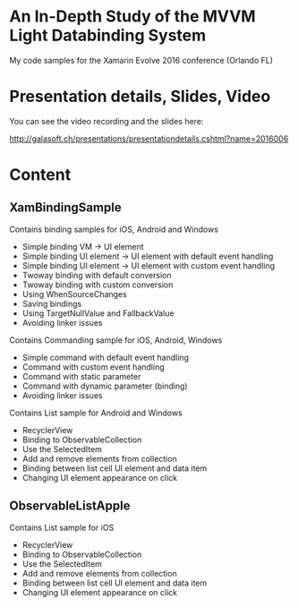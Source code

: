 # An In-Depth Study of the MVVM Light Databinding System

My code samples for the Xamarin Evolve 2016 conference (Orlando FL)

# Presentation details, Slides, Video

You can see the video recording and the slides here:

http://galasoft.ch/presentations/presentationdetails.cshtml?name=2016006

# Content

## XamBindingSample

Contains binding samples for iOS, Android and Windows

- Simple binding VM -> UI element
- Simple binding UI element -> UI element with default event handling
- Simple binding UI element -> UI element with custom event handling
- Twoway binding with default conversion
- Twoway binding with custom conversion
- Using WhenSourceChanges
- Saving bindings
- Using TargetNullValue and FallbackValue
- Avoiding linker issues

Contains Commanding sample for iOS, Android, Windows

- Simple command with default event handling
- Command with custom event handling
- Command with static parameter
- Command with dynamic parameter (binding)
- Avoiding linker issues

Contains List sample for Android and Windows

- RecyclerView
- Binding to ObservableCollection
- Use the SelectedItem
- Add and remove elements from collection
- Binding between list cell UI element and data item
- Changing UI element appearance on click

## ObservableListApple 

Contains List sample for iOS

- RecyclerView
- Binding to ObservableCollection
- Use the SelectedItem
- Add and remove elements from collection
- Binding between list cell UI element and data item
- Changing UI element appearance on click
